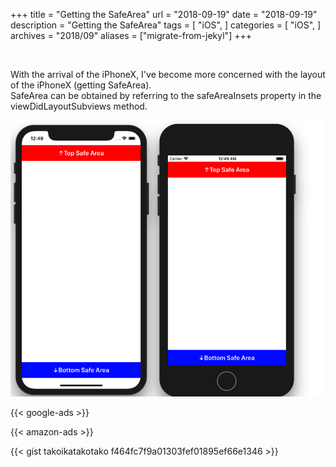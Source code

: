 +++
title = "Getting the SafeArea"
url = "2018-09-19"
date = "2018-09-19"
description = "Getting the SafeArea"
tags = [
    "iOS",
]
categories = [
    "iOS",
]
archives = "2018/09"
aliases = ["migrate-from-jekyl"]
+++

<br>

With the arrival of the iPhoneX, I've become more concerned with the layout of the iPhoneX (getting SafeArea).  
SafeArea can be obtained by referring to the safeAreaInsets property in the viewDidLayoutSubviews method.  

![alt](1.png)

<!-- Google Ads -->
{{< google-ads >}}

<!-- Amazon Ads -->
{{< amazon-ads >}}

{{< gist takoikatakotako f464fc7f9a01303fef01895ef66e1346 >}}
